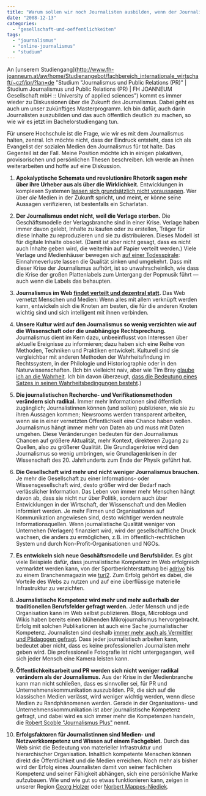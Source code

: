 ```yaml
---
title: "Warum sollen wir noch Journalisten ausbilden, wenn der Journalismus stirbt?"
date: "2008-12-13"
categories: 
  - "gesellschaft-und-oeffentlichkeiten"
tags: 
  - "journalismus"
  - "online-journalismus"
  - "studium"
---
```


An [unserem Studiengang](http://www.fh-joanneum.at/aw/home/Studienangebot/fachbereich_internationale_wirtschaft/~czf/jpr/?lan=de "Studium "Journalismus und Public Relations (PR)" | Studium Journalismus und Public Relations (PR) | FH JOANNEUM Gesellschaft mbH :: University of applied sciences") kommt es immer wieder zu Diskussionen über die Zukunft des Journalismus. Dabei geht es auch um unser zukünftiges Masterprogramm. Ich bin dafür, auch darin Journalisten auszubilden und das auch öffentlich deutlich zu machen, so wie wir es jetzt im Bachelorstudiengang tun.

Für unsere Hochschule ist die Frage, wie wir es mit dem Journalismus halten, zentral. Ich möchte nicht, dass der Eindruck entsteht, dass ich als Evangelist der sozialen Medien den Journalismus für tot halte. Das Gegenteil ist der Fall. Meine Position möchte ich in einigen plakativen, provisorischen und persönlichen Thesen beschreiben. Ich werde an ihnen weiterarbeiten und hoffe auf eine Diskussion.

1. **Apokalyptische Schemata und revolutionäre Rhetorik sagen mehr über ihre Urheber aus als über die Wirklichkeit.** Entwicklungen in komplexen Systemen [lassen sich grundsätzlich nicht voraussagen](http://answers.google.com/answers/threadview?id=424018 "Google Answers: The Butterfly Effect"). Wer über _die_ Medien in der Zukunft spricht, und meint, er könne seine Aussagen verifizieren, ist bestenfalls ein Scharlatan.
    
2. **Der Journalismus endet nicht, weil die Verlage sterben.** Die Geschäftsmodelle der Verlagsbranche sind in einer Krise. Verlage haben immer davon gelebt, Inhalte zu kaufen oder zu erstellen, Träger für diese Inhalte zu reproduzieren und sie zu distribuieren. Dieses Modell ist für digitale Inhalte obsolet. (Damit ist aber nicht gesagt, dass es nicht auch Inhalte geben wird, die weiterhin auf Papier verteilt werden.) Viele Verlage und Medienhäuser bewegen sich [auf einer Todesspirale](http://www.telemedicus.info/article/1056-UEber-die-Zeitungskrise-Ein-Hintergrundbericht.html "Telemedicus – Über die Zeitungskrise - Ein Hintergrundbericht"): Einnahmeverluste lassen die Qualität sinken und umgekehrt. Dass mit dieser Krise der Journalismus aufhört, ist so unwahrscheinlich, wie dass die Krise der großen Plattenlabels zum Untergang der Popmusik führt — auch wenn die Labels das behaupten.
    
3. **Journalismus im Web [findet verteilt und dezentral statt](http://www.scripting.com/stories/2007/03/24/troubleAtTheChronicle.html "Trouble at the Chronicle (Scripting News)").** Das Web vernetzt Menschen und Medien: Wenn alles mit allem verknüpft werden kann, entwickeln sich die Knoten am besten, die für die anderen Knoten wichtig sind und sich intelligent mit ihnen verbinden.
    
4. **Unsere Kultur wird auf den Journalismus so wenig verzichten wie auf die Wissenschaft oder die unabhängige Rechtsprechung.** Journalismus dient im Kern dazu, unbeeinflusst von Interessen über aktuelle Ereignisse zu informieren; dazu haben sich eine Reihe von Methoden, Techniken und Praktiken entwickelt. Kulturell sind sie vergleichbar mit anderen Methoden der Wahrheitsfindung im Rechtssystem, in der Philologie und Historiographie oder in den Naturwissenschaften. (Ich bin vielleicht naiv, aber wie Tim Bray [glaube ich an die Wahrheit](http://www.tbray.org/ongoing/Truth "I believe in truth."). Ich bin davon überzeugt, [dass die Bedeutung eines Satzes in seinen Wahrheitsbedingungen besteht](http://en.wikipedia.org/wiki/Truth-conditional_semantics "meaning of a sentence being the same as, or reducible to, the truth conditions").)
    
5. **Die journalistischen Recherche- und Verifikationsmethoden verändern sich radikal.** Immer mehr Informationen sind öffentlich zugänglich; Journalistinnen können (und sollen) publizieren, wie sie zu ihren Aussagen kommen; Newsrooms werden transparent arbeiten, wenn sie in einer vernetzten Öffentlichkeit eine Chance haben wollen. Journalismus hängt immer mehr von Daten ab und muss mit Daten umgehen. Diese Veränderungen bedeuten für den Journalismus Chancen auf größere Aktualität, mehr Kontext, direkteren Zugang zu Quellen, also zu größerer Qualität. Die Grundlagenkrise wird den Journalismus so wenig umbringen, wie Grundlagenkrisen in der Wissenschaft des 20. Jahrhunderts zum Ende der Physik geführt hat.
    
6. **Die Gesellschaft wird mehr und nicht weniger Journalismus brauchen.** Je mehr die Gesellschaft zu einer Informations- oder Wissensgesellschaft wird, desto größer wird der Bedarf nach verlässlicher Information. Das Leben von immer mehr Menschen hängt davon ab, dass sie nicht nur über Politik, sondern auch über Entwicklungen in der Wirtschaft, der Wissenschaft und den Medien informiert werden. Je mehr Firmen und Organisationen auf Kommunikation angewiesen sind, desto wichtiger werden neutrale Informationsquellen. Wenn journalistische Qualität weniger von Unternehen (Verlagen) finanziert wird, wird der gesellschaftliche Druck wachsen, die anders zu ermöglichen, z.B. im öffentlich-rechtlichen System und durch Non-Profit-Organisationen und NGOs.
    
7. **Es entwickeln sich neue Geschäftsmodelle und Berufsbilder.** Es gibt viele Beispiele dafür, dass journalistische Kompetenz im Web erfolgreich vermarktet werden kann, von der Sportberichterstattung bei [adrivo](http://www.motorsport-magazin.com/ "Formel 1, MotoGP, Rallye, DTM bei Motorsport-Magazin.com") bis zu einem Branchenmagazin wie [turi2](http://turi-2.blog.de/ "turi2 - für Medienmacher"). Zum Erfolg gehört es dabei, die Vorteile des Webs zu nutzen und auf eine überflüssige materielle Infrastruktur zu verzichten.
    
8. **Journalistische Kompetenz wird mehr und mehr außerhalb der traditionellen Berufsfelder gefragt werden.** Jeder Mensch und jede Organisation kann im Web selbst publizieren. Blogs, Microblogs und Wikis haben bereits einen blühenden Mikrojournalismus hervorgebracht. Erfolg mit solchen Publikationen ist auch eine Sache journalistischer Kompetenz. Journalisten sind deshalb [immer mehr auch als Vermittler und Pädagogen gefragt](http://www.elektrischer-reporter.de/index.php/site/film/59/ "Elektrischer Reporter - Phase I 47: Jeff Jarvis über Journalismus im Internet-Zeitalter"). Dass jeder journalistisch arbeiten kann, bedeutet aber nicht, dass es keine professionellen Journalisten mehr geben wird. Die professionelle Fotografie ist nicht untergegangen, weil sich jeder Mensch eine Kamera leisten kann.
    
9. **Öffentlichkeitsarbeit und PR werden sich nicht weniger radikal verändern als der Journalismus.** Aus der Krise in der Medienbranche kann man nicht schließen, dass es sinnvoller sei, für PR und Unternehmenskommunikation auszubilden. PR, die sich auf die klassischen Medien verlässt, wird weniger wichtig werden, wenn diese Medien zu Randphänomenen werden. Gerade in der Organisations- und Unternehmenskommunikation ist aber journalistische Kompetenz gefragt, und dabei wird es sich immer mehr die Kompetenzen handeln, die [Robert Scoble "Journalismus Plus"](http://blip.tv/file/1263714/ "Prominent blogger Robert Scoble") nennt.
    
10. **Erfolgsfaktoren für Journalistinnen sind Medien- und Netzwerkkompetenz und Wissen auf einem Fachgebiet.** Durch das Web sinkt die Bedeutung von materieller Infrastruktur und hierarchischer Organisation. Inhaltlich kompetente Menschen können direkt die Öffentlichkeit und die Medien erreichen. Noch mehr als bisher wird der Erfolg eines Journalisten damit von seiner fachlichen Kompetenz und seiner Fähigkeit abhängen, sich eine persönliche Marke aufzubauen. Wie und wie gut so etwas funktionieren kann, zeigen in unserer Region [Georg Holzer](http://www.georgholzer.at/ "Georg Holzer") oder [Norbert Mappes-Niediek](http://achter-wenen.com/cv/cv.html "CV - Hinter Wien").
